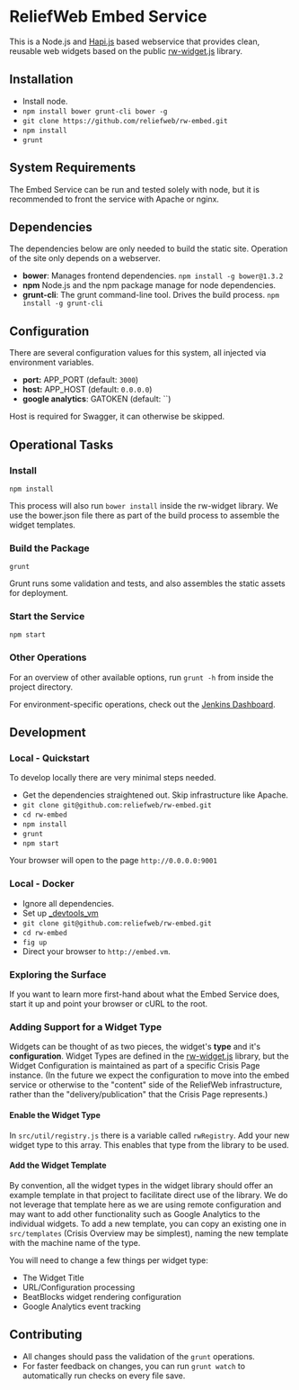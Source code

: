 # ReliefWeb Embed Service

This is a Node.js and [Hapi.js](http://hapijs.org) based webservice that
provides clean, reusable web widgets based on the public [rw-widget.js](http://github.com/reliefweb/rw-widget.js) library.

## Installation

* Install node.
* `npm install bower grunt-cli bower -g`
* `git clone https://github.com/reliefweb/rw-embed.git`
* `npm install`
* `grunt`

## System Requirements

The Embed Service can be run and tested solely with node, but it is recommended to front the service with Apache or nginx.

## Dependencies
The dependencies below are only needed to build the static site. Operation of the site only depends on a webserver.

* **bower**: Manages frontend dependencies. `npm install -g bower@1.3.2`
* **npm** Node.js and the npm package manage for node dependencies.
* **grunt-cli**: The grunt command-line tool. Drives the build process. `npm install -g grunt-cli`


## Configuration

There are several configuration values for this system, all injected via
environment variables.

* **port:** APP_PORT (default: `3000`)
* **host:** APP_HOST (default: `0.0.0.0`)
* **google analytics**: GATOKEN (default: ``)

Host is required for Swagger, it can otherwise be skipped.

## Operational Tasks

### Install

    npm install

This process will also run `bower install` inside the rw-widget library. We use the bower.json file there as part of the build process to assemble the widget templates.

### Build the Package

    grunt

Grunt runs some validation and tests, and also assembles the static assets for deployment.

### Start the Service

    npm start

### Other Operations

For an overview of other available options, run `grunt -h` from inside the project
directory.

For environment-specific operations, check out the [Jenkins Dashboard](https://568elmp01.blackmesh.com/jenkins/view/Crisis%20Page/).


## Development

### Local - Quickstart

To develop locally there are very minimal steps needed.

* Get the dependencies straightened out. Skip infrastructure like Apache.
* `git clone git@github.com:reliefweb/rw-embed.git`
* `cd rw-embed`
* `npm install`
* `grunt`
* `npm start`

Your browser will open to the page `http://0.0.0.0:9001`

### Local - Docker

* Ignore all dependencies.
* Set up [_devtools_vm](https://bitbucket.org/phase2tech/_devtools_vm)
* `git clone git@github.com:reliefweb/rw-embed.git`
* `cd rw-embed`
* `fig up`
* Direct your browser to `http://embed.vm`.

### Exploring the Surface

If you want to learn more first-hand about what the Embed Service does, start
it up and point your browser or cURL to the root.

### Adding Support for a Widget Type

Widgets can be thought of as two pieces, the widget's **type** and it's **configuration**. Widget Types are defined in the [rw-widget.js](https://github.com/reliefweb/rw-widet.js) library, but the Widget Configuration is maintained as part of a specific Crisis Page instance. (In the future we expect the configuration to move into the embed service or otherwise to the "content" side of the ReliefWeb infrastructure, rather than the "delivery/publication" that the Crisis Page represents.)

#### Enable the Widget Type

In `src/util/registry.js` there is a variable called `rwRegistry`. Add your new
widget type to this array. This enables that type from the library to be used.

#### Add the Widget Template

By convention, all the widget types in the widget library should offer an example template in that project to facilitate direct use of the library. We do not leverage that template here as we are using remote configuration and may want to
add other functionality such as Google Analytics to the individual widgets. To add a new template, you can copy an existing one in `src/templates` (Crisis Overview may be simplest), naming the new template with the machine name of the type.

You will need to change a few things per widget type:

* The Widget Title
* URL/Configuration processing
* BeatBlocks widget rendering configuration
* Google Analytics event tracking

## Contributing

* All changes should pass the validation of the `grunt` operations.
* For faster feedback on changes, you can run `grunt watch` to automatically run
  checks on every file save.
